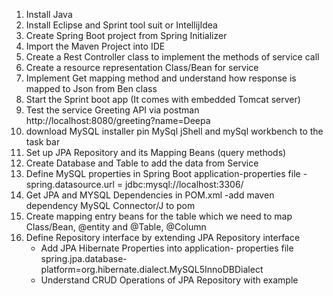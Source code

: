 1. Install Java
2. Install Eclipse and Sprint tool suit or IntellijIdea
3. Create Spring Boot project from Spring Initializer
4. Import the Maven Project into IDE
5. Create a Rest Controller class to implement the methods of service call
6. Create a resource representation Class/Bean for service
7. Implement Get mapping method and understand how response is mapped to Json from Ben class
8. Start the Sprint boot app (It comes with embedded Tomcat server)
9. Test the service
   Greeting API via postman
    http://localhost:8080/greeting?name=Deepa
10. download MySQL installer
    pin MySql jShell and mySql workbench to the task bar
11. Set up JPA Repository and its Mapping Beans (query methods)
12. Create Database and Table to add the data from Service
13. Define MySQL properties in Spring Boot application-properties file
    -spring.datasource.url = jdbc:mysql://localhost:3306/<database name>
14. Get JPA and MYSQL Dependencies in POM.xml
    -add maven dependency MySQL Connector/J to pom
15. Create mapping entry beans for the table which we need to map
    Class/Bean, @entity and @Table, @Column
16. Define Repository interface by extending JPA Repository interface
    - Add JPA Hibernate Properties into application- properties file
       spring.jpa.database-platform=org.hibernate.dialect.MySQL5InnoDBDialect
    - Understand CRUD Operations of JPA Repository with example
